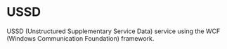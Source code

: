 # USSD
USSD (Unstructured Supplementary Service Data) service using the WCF (Windows Communication Foundation) framework.
